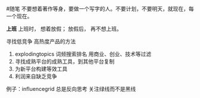 #随笔
不要想着著作等身，要做一个写字的人。不要计划，不要明天，就现在，每一个现在。

**上班**
上班时，
想着放假；
放假后，
再不想上班。

寻找低竞争 高热度产品的方法
1. explodingtopics 词频搜索排名 用商业、创业、技术等过滤
2. 寻找成熟平台的成熟工具，到其他平台复制
3. 为新平台构建等效工具
4. 利润来自缺乏竞争

例子：influencegrid
总是反向思考
关注绿线而不是黑线